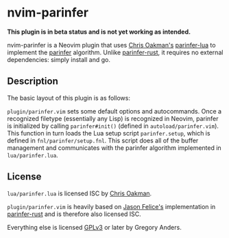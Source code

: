 # nvim-parinfer

**This plugin is in beta status and is not yet working as intended.**

nvim-parinfer is a Neovim plugin that uses [Chris Oakman's][oakmac]
[parinfer-lua][] to implement the [parinfer][] algorithm. Unlike
[parinfer-rust][], it requires no external dependencies: simply install and go.

[oakmac]: https://github.com/oakmac
[parinfer]: https://shaunlebron.github.io/parinfer/
[parinfer-rust]: https://github.com/eraserhd/parinfer-rust
[parinfer-lua]: https://github.com/oakmac/parinfer-lua

## Description

The basic layout of this plugin is as follows:

`plugin/parinfer.vim` sets some default options and autocommands. Once a
recognized filetype (essentially any Lisp) is recognized in Neovim,
parinfer is initialized by calling `parinfer#init()` (defined in
`autoload/parinfer.vim`). This function in turn loads the Lua setup script
`parinfer.setup`, which is defined in `fnl/parinfer/setup.fnl`. This script
does all of the buffer management and communicates with the parinfer algorithm
implemented in `lua/parinfer.lua`.

## License

`lua/parinfer.lua` is licensed ISC by [Chris Oakman][oakmac].

`plugin/parinfer.vim` is heavily based on [Jason Felice's][eraserhd]
implementation in [parinfer-rust][] and is therefore also licensed ISC.

Everything else is licensed [GPLv3][] or later by Gregory Anders.

[eraserhd]: https://github.com/eraserhd
[GPLv3]: https://www.gnu.org/licenses/gpl-3.0.en.html
